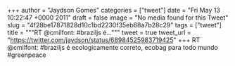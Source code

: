 
+++
author = "Jaydson Gomes"
categories = ["tweet"]
date = "Fri May 13 10:22:47 +0000 2011"
draft = false
image = "No media found for this Tweet"
slug = "4f28be17871828d10c1bd2230f35eb68a7b28c29"
tags = ["tweet"]
title = """RT @cmilfont: #braziljs é..."""
tweet = true
tweet_url = "https://twitter.com/jaydson/status/68984525983719425"
+++
RT @cmilfont: #braziljs é ecologicamente correto, ecobag para todo mundo #greenpeace
